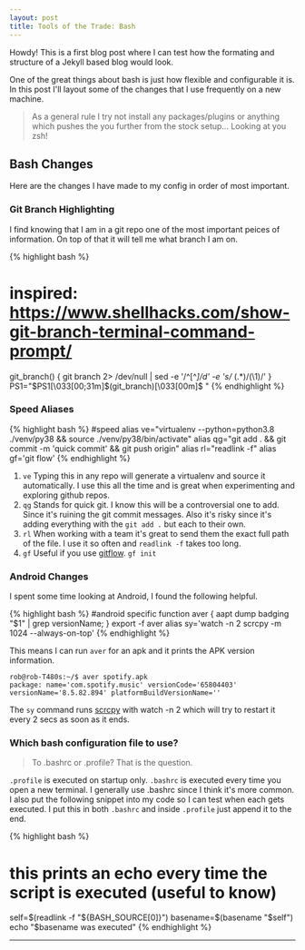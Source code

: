 ```yaml
---
layout: post
title: Tools of the Trade: Bash
---
```



<div class="message">
  Howdy! This is a first blog post where I can test how the formating and structure of a Jekyll based blog would look.
</div>

One of the great things about bash is just how flexible and configurable it is. In this post I'll layout some of the changes that I use frequently on a new machine.

> As a general rule I try not install any packages/plugins or anything which pushes the you further from the stock setup... Looking at you zsh!




## Bash Changes

Here are the changes I have made to my config in order of most important. 

### Git Branch Highlighting

I find knowing that I am in a git repo one of the most important peices of information. On top of that it will tell me what branch I am on. 

{% highlight bash %}
# inspired: https://www.shellhacks.com/show-git-branch-terminal-command-prompt/
git_branch() {
          git branch 2> /dev/null | sed -e '/^[^*]/d' -e 's/* \(.*\)/(\1)/'
  }
PS1="$PS1\[\033[00;31m\]\$(git_branch)\[\033[00m\]\$ "
{% endhighlight %}

### Speed Aliases

{% highlight bash %}
#speed
alias ve="virtualenv --python=python3.8 ./venv/py38 && source ./venv/py38/bin/activate"
alias qg="git add . && git commit -m 'quick commit' && git push origin"
alias rl="readlink -f"
alias gf='git flow'
{% endhighlight %}

1. `ve` Typing this in any repo will generate a virtualenv and source it automatically. I use this all the time and is great when experimenting and exploring github repos.
2. `qg` Stands for quick git. I know this will be a controversial one to add. Since it's ruining the git commit messages. Also it's risky since it's adding everything with the `git add .` but each to their own.
3. `rl` When working with a team it's great to send them the exact full path of the file. I use it so often and `readlink -f` takes too long.
4. `gf` Useful if you use [gitflow](http://danielkummer.github.io/git-flow-cheatsheet/). `gf init`

### Android Changes

I spent some time looking at Android, I found the following helpful.

{% highlight bash %}
#android specific
function aver { aapt dump badging "$1" | grep versionName; }
export -f aver
alias sy='watch -n 2 scrcpy -m 1024 --always-on-top'
{% endhighlight %}

This means I can run `aver` for an apk and it prints the APK version information.

```
rob@rob-T480s:~/$ aver spotify.apk 
package: name='com.spotify.music' versionCode='65804403' versionName='8.5.82.894' platformBuildVersionName=''
```
The `sy` command runs [scrcpy](https://github.com/Genymobile/scrcpy) with watch -n 2 which will try to restart it every 2 secs as soon as it ends.


### Which bash configuration file to use?

> To .bashrc or .profile? That is the question.

`.profile` is executed on startup only. `.bashrc` is executed every time you open a new terminal. I generally use .bashrc since I think it's more common. I also put the following snippet into my code so I can test when each gets executed. I put this in both `.bashrc` and inside `.profile` just append it to the end.

{% highlight bash %}
# this prints an echo every time the script is executed (useful to know)
self=$(readlink -f "${BASH_SOURCE[0]}")
basename=$(basename "$self")
echo "$basename was executed"
{% endhighlight %}
 

-----

